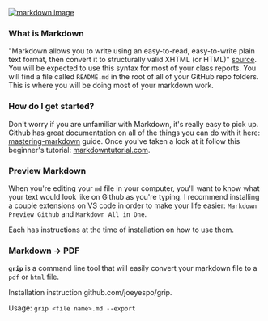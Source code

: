 

[![markdown image](https://i.github-camo.com/49795e7aa84c3510ca7a56c903d1c3ecb42e896d/68747470733a2f2f636c6f75642e67697468756275736572636f6e74656e742e636f6d2f6173736574732f3337383032332f31303031333038362f32346361643233652d363134392d313165352d393065362d3636333030393231303231382e706e67)](https://i.github-camo.com/49795e7aa84c3510ca7a56c903d1c3ecb42e896d/68747470733a2f2f636c6f75642e67697468756275736572636f6e74656e742e636f6d2f6173736574732f3337383032332f31303031333038362f32346361643233652d363134392d313165352d393065362d3636333030393231303231382e706e67)

### What is Markdown

"Markdown allows you to write using an easy-to-read, easy-to-write plain text format, then convert it to structurally valid XHTML (or HTML)" [source](https://readwrite.com/2012/04/17/why-you-need-to-learn-markdown/). You will be expected to use this syntax for most of your class reports. You will find a file called `README.md` in the root of all of your GitHub repo folders. This is where you will be doing most of your markdown work.

### How do I get started?

Don't worry if you are unfamiliar with Markdown, it's really easy to pick up. Github has great documentation on all of the things you can do with it here: [ mastering-markdown](https://guides.github.com/features/mastering-markdown/) guide. Once you've taken a look at it follow this beginner's tutorial: [markdowntutorial.com](https://www.markdowntutorial.com/).

### Preview Markdown

When you're editing your `md` file in your computer, you'll want to know what your text would look like on Github as you're typing. I recommend installing a couple extensions on VS code in order to make your life easier: `Markdown Preview Github` and `Markdown All in One`.

Each has instructions at the time of installation on how to use them.

### Markdown -> PDF

**`grip`** is a command line tool that will easily convert your markdown file to a `pdf` or `html` file.

Installation instruction github.com/joeyespo/grip.

Usage: `grip <file name>.md --export`
